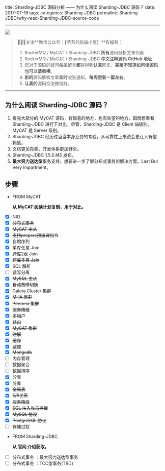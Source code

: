 title: Sharding-JDBC 源码分析 —— 为什么阅读 Sharding-JDBC 源码？
date: 2017-07-16
tags:
categories: Sharding-JDBC
permalink: Sharding-JDBC/why-read-Sharding-JDBC-source-code

-------

![](http://www.yunai.me/images/common/wechat_mp_2017_07_31.jpg)

> 🙂🙂🙂关注**微信公众号：【芋艿的后端小屋】**有福利：  
> 1. RocketMQ / MyCAT / Sharding-JDBC **所有**源码分析文章列表  
> 2. RocketMQ / MyCAT / Sharding-JDBC **中文注释源码 GitHub 地址**  
> 3. 您对于源码的疑问每条留言**都**将得到**认真**回复。**甚至不知道如何读源码也可以请教噢**。  
> 4. **新的**源码解析文章**实时**收到通知。**每周更新一篇左右**。
> 5. **认真的**源码交流微信群。

-------


## 为什么阅读 Sharding-JDBC 源码？

1. 看完大部分的 MyCAT 源码，有惊喜的地方，也有失望的地方，因而想看看 Sharding-JDBC 进行下对比。尽管，Sharding-JDBC 是 Client 端级别，MyCAT 是 Server 级别。
2. Sharding-JDBC 经历过当当本身业务的考验，从可靠性上来说会更让人有信赖感。
3. 文档更加完善，开发体系更加健全。
4. Sharding-JDBC 1.5.0.M3 发布。
5. **最大努力送达型**事务支持，想要进一步了解分布式事务的解决方案。Last But Very Importment。

## 步骤

* FROM MyCAT

    **从 MyCAT 阅读计划复制，用于对比。**

* [x] ~~NIO~~
* [x] ~~分布式事务~~
* [x] ~~MyCAT 主从~~
* [x] ~~支持prepare预编译指令~~
* [x] 自增序列
* [x] 单库任意 Join
* [x] ~~跨库2表 Join~~
* [x] ~~跨库多表 Join~~
* [x] SQL 解析
* [ ] 读写分离
* [x] ~~MySQL 主从~~
* [x] ~~自动故障切换~~
* [x] ~~Galera Cluster 集群~~
* [x] ~~MHA 集群~~
* [x] ~~Percona 集群~~
* [x] ~~服务降级~~
* [x] ~~多租户~~
* [x] 路由
* [x] ~~MyCAT 集群~~
* [x] ~~注解~~
* [x] ~~缓存~~
* [x] ~~监控~~
* [x] ~~Mongodb~~
* [ ] 内存管理
* [ ] 数据聚合
* [ ] 数据排序
* [x] 分表
* [x] 分库
* [x] ~~全局表~~
* [x] ~~E/R关系~~
* [x] ~~服务降级~~
* [x] ~~SQL 注入攻击拦截~~
* [x] ~~MySQL 协议~~
* [x] ~~PostgreSQL 协议~~
* [ ] 存储过程

* FROM Sharding-JDBC

    **从 官网 介绍获取。**
    
* [ ] 分布式事务 ：最大努力送达型事务
* [ ] 分布式事务 ：TCC型事务(TBD)
